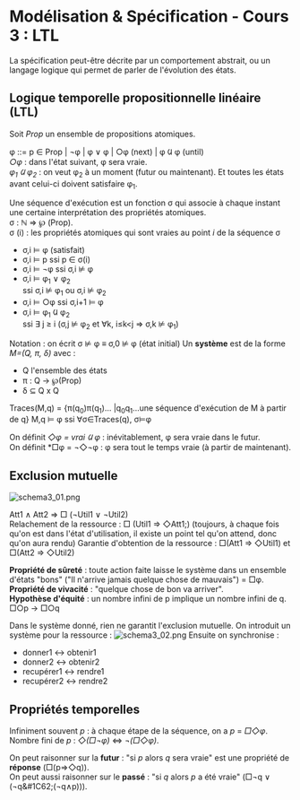 # Modélisation & Spécification - Cours 3 : LTL

La spécification peut-être décrite par un comportement abstrait, ou un langage 
logique qui permet de parler de l'évolution des états. 

## Logique temporelle propositionnelle linéaire (LTL)

Soit *Prop* un ensemble de propositions atomiques. 

&phi; ::= p &isin; Prop | &not;&phi; | &phi; &or; &phi; | &#9675;&phi; (next) 
| &phi; &#7266; &phi; (until)  
*&#9675;&phi;* : dans l'état suivant, &phi; sera vraie.  
*&phi;<sub>1</sub> &#7266; &phi;<sub>2</sub>* : on veut &phi;<sub>2</sub> à un 
moment (futur ou maintenant). Et toutes les états avant celui-ci doivent 
satisfaire &phi;<sub>1</sub>.  
  
Une séquence d'exécution est un fonction &sigma; qui associe à chaque instant 
une certaine interprétation des propriétés atomiques.  
&sigma; : &#8469; &rArr; &weierp; (Prop).  
&sigma; (i) : les propriétés atomiques qui sont vraies au point *i* de la 
séquence &sigma; 

- &sigma;,i &#8872; &phi; (satisfait)  
- &sigma;,i &#8872; p  ssi  p &isin; &sigma;(i)  
- &sigma;,i &#8872; &not;&phi;  ssi  &sigma;,i &#8877;  &phi;  
- &sigma;,i &#8872; &phi;<sub>1</sub> &or; &phi;<sub>2</sub>  
ssi  &sigma;,i &#8877; &phi;<sub>1</sub> ou &sigma;,i &#8877; &phi;<sub>2</sub> 
- &sigma;,i &#8872; &#9675;&phi; ssi &sigma;,i+1 &#8872; &phi;  
- &sigma;,i &#8872; &phi;<sub>1</sub> &#7266; &phi;<sub>2</sub>  
ssi  &exist; j &ge; i (&sigma;,j &#8877; &phi;<sub>2</sub> et &forall;k, 
i&le;k<j &rArr; &sigma;,k &#8877; &phi;<sub>1</sub>)  

Notation : on écrit &sigma; &#8877; &phi; &equiv; &sigma;,0 &#8877; &phi; 
(état initial)
Un **système** est de la forme *M=(Q, &pi;, &delta;)* avec : 
- Q l'ensemble des états
- &pi; : Q &rarr; &weierp;(Prop)
- &delta; &sube; Q x Q

Traces(M,q) = {&pi;(q<sub>0</sub>)&pi;(q<sub>1</sub>)...
|q<sub>0</sub>q<sub>1</sub>...une séquence d'exécution de M à partir de q}
M,q &#8872; &phi; ssi &forall;&sigma;&isin;Traces(q), &sigma;&#8872;&phi;


On définit *&#9671;&phi; = vrai &#7266; &phi;* : inévitablement, &phi; sera 
vraie dans le futur.  
On définit *&#9633;&phi; = &not;&#9671;&not;&phi; : &phi; sera tout le temps 
vraie (à partir de maintenant).  


## Exclusion mutuelle

![schema3_01.png](schema3_01.png)

Att1 &and; Att2 &rArr; &#9633; (&not;Util1 &or; &not;Util2)  
Relachement de la ressource : 
&#9633; (Util1 &rArr; &#9671;Att1;) (toujours, à chaque fois qu'on est dans 
l'état d'utilisation, il existe un point tel qu'on attend, donc qu'on aura 
rendu)
Garantie d'obtention de la ressource : 
&#9633;(Att1 &rArr; &#9671;Util1) et &#9633;(Att2 &rArr; &#9671;Util2) 

**Propriété de sûreté** : toute action faite laisse le système dans un ensemble 
d'états "bons" ("Il n'arrive jamais quelque chose de mauvais") = &#9633;&phi;.  
**Propriété de vivacité** : "quelque chose de bon va arriver".  
**Hypothèse d'équité** : un nombre infini de p implique un nombre infini de q. 
&#9633;&#9675;p &rarr; &#9633;&#9675;q  

Dans le système donné, rien ne garantit l'exclusion mutuelle. On introduit un 
système pour la ressource : 
![schema3_02.png](schema3_02.png)
Ensuite on synchronise :  

- donner1 &harr; obtenir1
- donner2 &harr; obtenir2
- recupérer1 &harr; rendre1
- recupérer2 &harr; rendre2

## Propriétés temporelles

Infiniment souvent *p* : à chaque étape de la séquence, on a *p* = 
*&#9633;&#9671;&phi;*.  
Nombre fini de *p* : *&#9671;(&#9633;&not;&phi;)* 
&hArr; *&not;(&#9633;&#9671;&phi;)*.  
  
On peut raisonner sur la **futur** : "si *p* alors *q* sera vraie" est une 
propriété de **réponse** (&#9633;(p&rArr;&#9671;q)).  
On peut aussi raisonner sur le **passé** : "si *q* alors *p* a été vraie" 
(&#9633;&not;q &or; (&not;q&#1C62;(&not;q&and;p))).  
